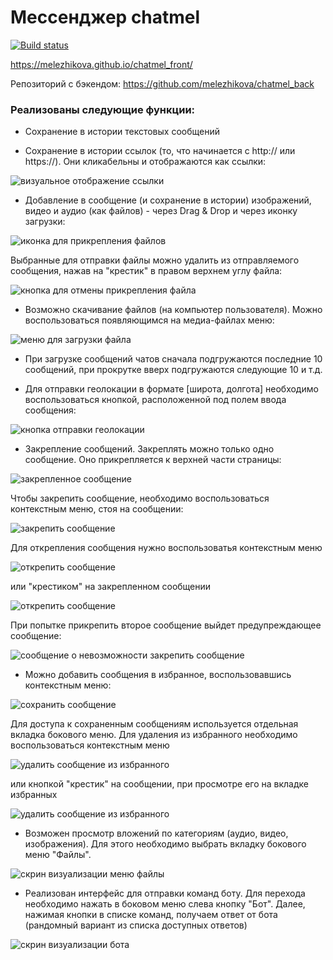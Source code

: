 # Мессенджер chatmel

[![Build status](https://ci.appveyor.com/api/projects/status/g5mlxgvhm4dvvgm4?svg=true)](https://ci.appveyor.com/project/melezhikova/chatmel-front)

https://melezhikova.github.io/chatmel_front/

Репозиторий с бэкендом: https://github.com/melezhikova/chatmel_back

### Реализованы следующие функции:

* Сохранение в истории текстовых сообщений

* Сохранение в истории ссылок (то, что начинается с http:// или https://). Они кликабельны и отображаются как ссылки:

![визуальное отображение ссылки](src/scrins/links.png)

* Добавление в сообщение (и сохранение в истории) изображений, видео и аудио (как файлов) - через Drag & Drop и через иконку загрузки:

![иконка для прикрепления файлов](src/scrins/clip.png)

Выбранные для отправки файлы можно удалить из отправляемого сообщения, нажав на "крестик" в правом верхнем углу файла:

![кнопка для отмены прикрепления файла](src/scrins/cancel.png)

* Возможно скачивание файлов (на компьютер пользователя). Можно воспользоваться появляющимся на медиа-файлах меню:

![меню для загрузки файла](src/scrins/load.png)

* При загрузке сообщений чатов сначала подгружаются последние 10 сообщений, при прокрутке вверх подгружаются следующие 10 и т.д.

* Для отправки геолокации в формате [широта, долгота] необходимо воспользоваться кнопкой, расположенной под полем ввода сообщения:

![кнопка отправки геолокации](src/scrins/location.png)

* Закрепление сообщений. Закреплять можно только одно сообщение. Оно прикрепляется к верхней части страницы:

![закрепленное сообщение](src/scrins/pinned.png)

Чтобы закрепить сообщение, необходимо воспользоваться контекстным меню, стоя на сообщении:

![закрепить сообщение](src/scrins/topin.png)

Для открепления сообщения нужно воспользоватья контекстным меню

![открепить сообщение](src/scrins/depin.png) 

или "крестиком" на закрепленном сообщении

![открепить сообщение](src/scrins/depin2.png) 

При попытке прикрепить второе сообщение выйдет предупреждающее сообщение:

![сообщение о невозможности закрепить сообщение](src/scrins/infopin.png) 

* Можно добавить сообщения в избранное, воспользовавшись контекстным меню:

![сохранить сообщение](src/scrins/saved.png) 

Для доступа к сохраненным сообщениям используется отдельная вкладка бокового меню.
Для удаления из избранного необходимо воспользоваться контекстным меню

![удалить сообщение из избранного](src/scrins/desave.png)

или кнопкой "крестик" на сообщении, при просмотре его на вкладке избранных

![удалить сообщение из избранного](src/scrins/desave2.png)

* Возможен просмотр вложений по категориям (аудио, видео, изображения). Для этого необходимо выбрать вкладку бокового меню "Файлы".

![скрин визуализации меню файлы](src/scrins/folder.png)

* Реализован интерфейс для отправки команд боту. Для перехода необходимо нажать в боковом меню слева кнопку "Бот". 
Далее, нажимая кнопки в списке команд, получаем ответ от бота (рандомный вариант из списка доступных ответов)

![скрин визуализации бота](src/scrins/bot.png)

